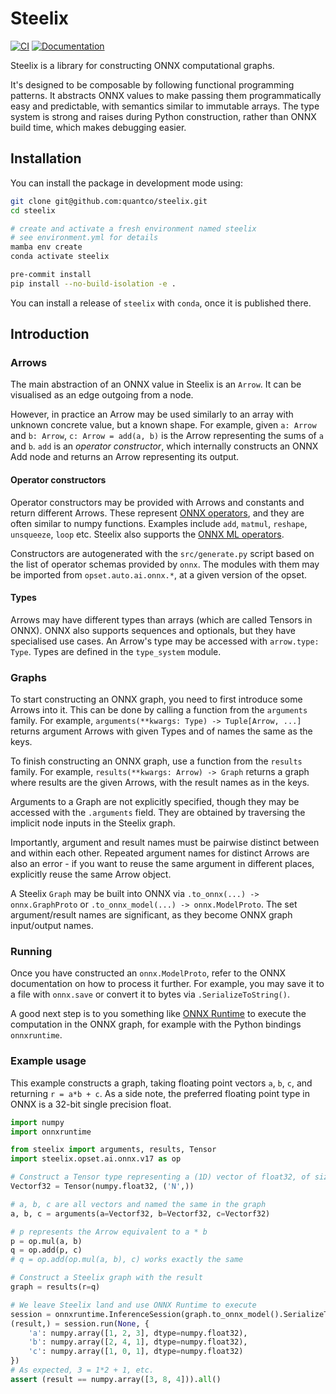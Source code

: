 # Steelix

[![CI](https://github.com/Quantco/steelix/actions/workflows/ci.yml/badge.svg)](https://github.com/Quantco/steelix/actions/workflows/ci.yml)
[![Documentation](https://img.shields.io/badge/docs-latest-success?style=plastic)](https://docs.dev.quantco.cloud/qc-github-artifacts/Quantco/steelix/latest/index.html)

Steelix is a library for constructing ONNX computational graphs.

It's designed to be composable by following functional programming patterns. It abstracts ONNX values to make passing them programmatically easy and predictable, with semantics similar to immutable arrays. The type system is strong and raises during Python construction, rather than ONNX build time, which makes debugging easier.

## Installation

You can install the package in development mode using:

```bash
git clone git@github.com:quantco/steelix.git
cd steelix

# create and activate a fresh environment named steelix
# see environment.yml for details
mamba env create
conda activate steelix

pre-commit install
pip install --no-build-isolation -e .
```

You can install a release of `steelix` with `conda`, once it is published there.

## Introduction

### Arrows

The main abstraction of an ONNX value in Steelix is an `Arrow`. It can be visualised as an edge outgoing from a node.

However, in practice an Arrow may be used similarly to an array with unknown concrete value, but a known shape. For example, given `a: Arrow` and `b: Arrow`, `c: Arrow = add(a, b)` is the Arrow representing the sums of `a` and `b`. `add` is an _operator constructor_, which internally constructs an ONNX Add node and returns an Arrow representing its output.

#### Operator constructors

Operator constructors may be provided with Arrows and constants and return different Arrows. These represent
[ONNX operators](https://github.com/onnx/onnx/blob/main/docs/Operators.md), and they are often similar to numpy functions. Examples include `add`, `matmul`, `reshape`, `unsqueeze`, `loop` etc. Steelix also supports the [ONNX ML operators](https://github.com/onnx/onnx/blob/main/docs/Operators-ml.md).

Constructors are autogenerated with the `src/generate.py` script based on the list of operator schemas provided by `onnx`. The modules with them may be imported from `opset.auto.ai.onnx.*`, at a given version of the opset.

#### Types

Arrows may have different types than arrays (which are called Tensors in ONNX). ONNX also supports sequences and optionals, but they have specialised use cases. An Arrow's type may be accessed with `arrow.type: Type`. Types are defined in the `type_system` module.

### Graphs

To start constructing an ONNX graph, you need to first introduce some Arrows into it. This can be done by calling a function from the `arguments` family. For example, `arguments(**kwargs: Type) -> Tuple[Arrow, ...]` returns argument Arrows with given Types and of names the same as the keys.

To finish constructing an ONNX graph, use a function from the `results` family. For example, `results(**kwargs: Arrow) -> Graph` returns a graph where results are the given Arrows, with the result names as in the keys.

Arguments to a Graph are not explicitly specified, though they may be accessed with the `.arguments` field. They are obtained by traversing the implicit node inputs in the Steelix graph.

Importantly, argument and result names must be pairwise distinct between and within each other. Repeated argument names for distinct Arrows are also an error - if you want to reuse the same argument in different places, explicitly reuse the same Arrow object.

A Steelix `Graph` may be built into ONNX via `.to_onnx(...) -> onnx.GraphProto` or `.to_onnx_model(...) -> onnx.ModelProto`. The set argument/result names are significant, as they become ONNX graph input/output names.

### Running

Once you have constructed an `onnx.ModelProto`, refer to the ONNX documentation on how to process it further. For example, you may save it to a file with `onnx.save` or convert it to bytes via `.SerializeToString()`.

A good next step is to you something like [ONNX Runtime](https://onnxruntime.ai) to execute the computation in the ONNX graph, for example with the Python bindings `onnxruntime`.

### Example usage

This example constructs a graph, taking floating point vectors `a`, `b`, `c`, and returning `r = a*b + c`. As a side note, the preferred floating point type in ONNX is a 32-bit single precision float.

```py
import numpy
import onnxruntime

from steelix import arguments, results, Tensor
import steelix.opset.ai.onnx.v17 as op

# Construct a Tensor type representing a (1D) vector of float32, of size N.
Vectorf32 = Tensor(numpy.float32, ('N',))

# a, b, c are all vectors and named the same in the graph
a, b, c = arguments(a=Vectorf32, b=Vectorf32, c=Vectorf32)

# p represents the Arrow equivalent to a * b
p = op.mul(a, b)
q = op.add(p, c)
# q = op.add(op.mul(a, b), c) works exactly the same

# Construct a Steelix graph with the result
graph = results(r=q)

# We leave Steelix land and use ONNX Runtime to execute
session = onnxruntime.InferenceSession(graph.to_onnx_model().SerializeToString())
(result,) = session.run(None, {
	'a': numpy.array([1, 2, 3], dtype=numpy.float32),
	'b': numpy.array([2, 4, 1], dtype=numpy.float32),
	'c': numpy.array([1, 0, 1], dtype=numpy.float32)
})
# As expected, 3 = 1*2 + 1, etc.
assert (result == numpy.array([3, 8, 4])).all()
```
